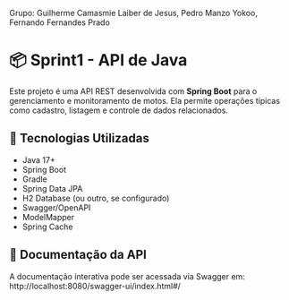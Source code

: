 Grupo: Guilherme Camasmie Laiber de Jesus, Pedro Manzo Yokoo, Fernando Fernandes Prado

# 📦 Sprint1 - API de Java

Este projeto é uma API REST desenvolvida com **Spring Boot** para o gerenciamento e monitoramento de motos. Ela permite operações típicas como cadastro, listagem e controle de dados relacionados.

## 🚀 Tecnologias Utilizadas

- Java 17+
- Spring Boot
- Gradle
- Spring Data JPA
- H2 Database (ou outro, se configurado)
- Swagger/OpenAPI
- ModelMapper
- Spring Cache

## 📄 Documentação da API

A documentação interativa pode ser acessada via Swagger em: http://localhost:8080/swagger-ui/index.html#/






